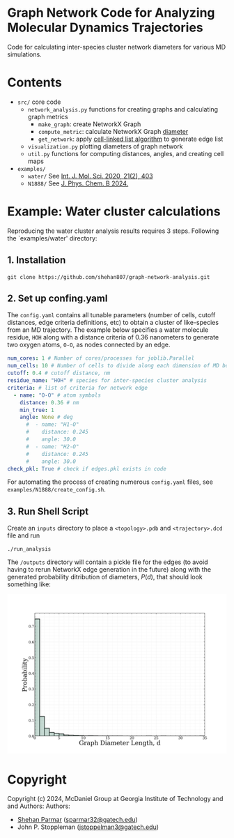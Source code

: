 # Graph Network Code for Analyzing Molecular Dynamics Trajectories
Code for calculating inter-species cluster network diameters for various MD simulations. 
# Contents
* `src/` core code
    * `network_analysis.py` functions for creating graphs and calculating graph metrics
    	* `make_graph`: create NetworkX Graph
    	* `compute_metric`: calculate NetworkX Graph [diameter](https://networkx.org/documentation/stable/reference/algorithms/generated/networkx.algorithms.distance_measures.diameter.html) 
    	* `get_network`: apply [cell-linked list algorithm](https://github.com/glennklockwood/allen-tildesley/blob/master/link-cell.f) to generate edge list 
    * `visualization.py` plotting diameters of graph network
    * `util.py` functions for computing distances, angles, and creating cell maps
* `examples/` 
    * `water/` See  [Int. J. Mol. Sci. 2020, 21(2), 403](https://doi.org/10.3390/ijms21020403) 
    * `N1888/` See [J. Phys. Chem. B 2024.](https://doi.org/10.1021/acs.jpcb.4c06255)
      
# Example: Water cluster calculations
Reproducing the water cluster analysis results requires 3 steps. Following the `examples/water' directory: 

## 1. Installation 
``` 
git clone https://github.com/shehan807/graph-network-analysis.git
```

## 2. Set up confing.yaml
The `config.yaml` contains all tunable parameters (number of cells, cutoff distances, edge criteria definitions, etc) to obtain a cluster of like-species from an MD trajectory. The example below specifies a water molecule residue, `HOH` along with a distance criteria of 0.36 nanometers to generate two oxygen atoms, `O-O`, as nodes connected by an edge. 

```yaml
num_cores: 1 # Number of cores/processes for joblib.Parallel 
num_cells: 10 # Number of cells to divide along each dimension of MD box 
cutoff: 0.4 # cutoff distance, nm
residue_name: "HOH" # species for inter-species cluster analysis
criteria: # list of criteria for network edge
  - name: "O-O" # atom symbols 
    distance: 0.36 # nm 
    min_true: 1
    angle: None # deg
      #  - name: "H1-O"
      #    distance: 0.245
      #    angle: 30.0
      #  - name: "H2-O"
      #    distance: 0.245
      #    angle: 30.0
check_pkl: True # check if edges.pkl exists in code
```
For automating the process of creating numerous `config.yaml` files, see `examples/N1888/create_config.sh`.

## 3. Run Shell Script
Create an `inputs` directory to place a `<topology>.pdb` and `<trajectory>.dcd` file and run

```
./run_analysis
```

The `/outputs` directory will contain a pickle file for the edges (to avoid having to rerun NetworkX edge generation in the future) along with the generated probability ditribution of diameters, $P(d)$, that should look something like:

![alt text](https://github.com/shehan807/graph-network-analysis/blob/main/examples/N1888/outputs/diam.png)

# Copyright
Copyright (c) 2024, McDaniel Group at Georgia Institute of Technology and and Authors:
Authors:
- [Shehan Parmar](https://shehan807.github.io/) (sparmar32@gatech.edu)
- John P. Stoppleman (jstoppelman3@gatech.edu)
